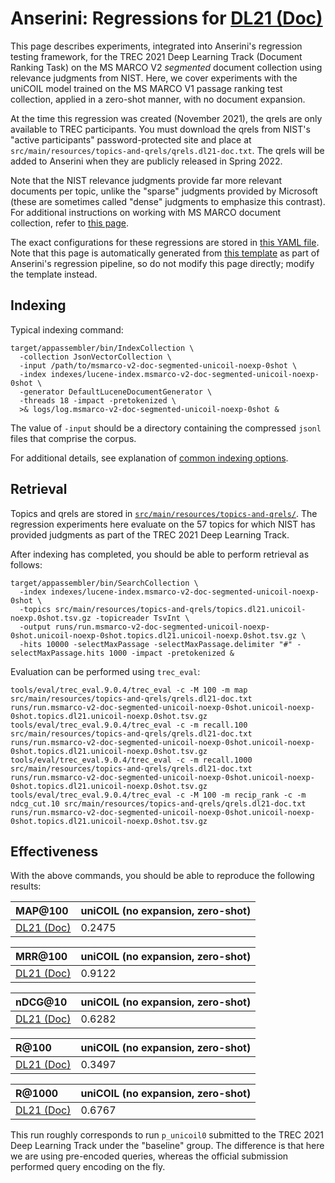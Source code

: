# Anserini: Regressions for [DL21 (Doc)](https://microsoft.github.io/msmarco/TREC-Deep-Learning.html)

This page describes experiments, integrated into Anserini's regression testing framework, for the TREC 2021 Deep Learning Track (Document Ranking Task) on the MS MARCO V2 _segmented_ document collection using relevance judgments from NIST.
Here, we cover experiments with the uniCOIL model trained on the MS MARCO V1 passage ranking test collection, applied in a zero-shot manner, with no document expansion.

At the time this regression was created (November 2021), the qrels are only available to TREC participants.
You must download the qrels from NIST's "active participants" password-protected site and place at `src/main/resources/topics-and-qrels/qrels.dl21-doc.txt`.
The qrels will be added to Anserini when they are publicly released in Spring 2022.

Note that the NIST relevance judgments provide far more relevant documents per topic, unlike the "sparse" judgments provided by Microsoft (these are sometimes called "dense" judgments to emphasize this contrast).
For additional instructions on working with MS MARCO document collection, refer to [this page](experiments-msmarco-v2.md).

The exact configurations for these regressions are stored in [this YAML file](../src/main/resources/regression/dl21-doc-segmented-unicoil-noexp-0shot.yaml).
Note that this page is automatically generated from [this template](../src/main/resources/docgen/templates/dl21-doc-segmented-unicoil-noexp-0shot.template) as part of Anserini's regression pipeline, so do not modify this page directly; modify the template instead.

## Indexing

Typical indexing command:

```
target/appassembler/bin/IndexCollection \
  -collection JsonVectorCollection \
  -input /path/to/msmarco-v2-doc-segmented-unicoil-noexp-0shot \
  -index indexes/lucene-index.msmarco-v2-doc-segmented-unicoil-noexp-0shot \
  -generator DefaultLuceneDocumentGenerator \
  -threads 18 -impact -pretokenized \
  >& logs/log.msmarco-v2-doc-segmented-unicoil-noexp-0shot &
```

The value of `-input` should be a directory containing the compressed `jsonl` files that comprise the corpus.

For additional details, see explanation of [common indexing options](common-indexing-options.md).

## Retrieval

Topics and qrels are stored in [`src/main/resources/topics-and-qrels/`](../src/main/resources/topics-and-qrels/).
The regression experiments here evaluate on the 57 topics for which NIST has provided judgments as part of the TREC 2021 Deep Learning Track.
<!-- The original data can be found [here](https://trec.nist.gov/data/deep2021.html). -->

After indexing has completed, you should be able to perform retrieval as follows:

```
target/appassembler/bin/SearchCollection \
  -index indexes/lucene-index.msmarco-v2-doc-segmented-unicoil-noexp-0shot \
  -topics src/main/resources/topics-and-qrels/topics.dl21.unicoil-noexp.0shot.tsv.gz -topicreader TsvInt \
  -output runs/run.msmarco-v2-doc-segmented-unicoil-noexp-0shot.unicoil-noexp-0shot.topics.dl21.unicoil-noexp.0shot.tsv.gz \
  -hits 10000 -selectMaxPassage -selectMaxPassage.delimiter "#" -selectMaxPassage.hits 1000 -impact -pretokenized &
```

Evaluation can be performed using `trec_eval`:

```
tools/eval/trec_eval.9.0.4/trec_eval -c -M 100 -m map src/main/resources/topics-and-qrels/qrels.dl21-doc.txt runs/run.msmarco-v2-doc-segmented-unicoil-noexp-0shot.unicoil-noexp-0shot.topics.dl21.unicoil-noexp.0shot.tsv.gz
tools/eval/trec_eval.9.0.4/trec_eval -c -m recall.100 src/main/resources/topics-and-qrels/qrels.dl21-doc.txt runs/run.msmarco-v2-doc-segmented-unicoil-noexp-0shot.unicoil-noexp-0shot.topics.dl21.unicoil-noexp.0shot.tsv.gz
tools/eval/trec_eval.9.0.4/trec_eval -c -m recall.1000 src/main/resources/topics-and-qrels/qrels.dl21-doc.txt runs/run.msmarco-v2-doc-segmented-unicoil-noexp-0shot.unicoil-noexp-0shot.topics.dl21.unicoil-noexp.0shot.tsv.gz
tools/eval/trec_eval.9.0.4/trec_eval -c -M 100 -m recip_rank -c -m ndcg_cut.10 src/main/resources/topics-and-qrels/qrels.dl21-doc.txt runs/run.msmarco-v2-doc-segmented-unicoil-noexp-0shot.unicoil-noexp-0shot.topics.dl21.unicoil-noexp.0shot.tsv.gz
```

## Effectiveness

With the above commands, you should be able to reproduce the following results:

MAP@100                                 | uniCOIL (no expansion, zero-shot)|
:---------------------------------------|-----------|
[DL21 (Doc)](https://microsoft.github.io/msmarco/TREC-Deep-Learning)| 0.2475    |


MRR@100                                 | uniCOIL (no expansion, zero-shot)|
:---------------------------------------|-----------|
[DL21 (Doc)](https://microsoft.github.io/msmarco/TREC-Deep-Learning)| 0.9122    |


nDCG@10                                 | uniCOIL (no expansion, zero-shot)|
:---------------------------------------|-----------|
[DL21 (Doc)](https://microsoft.github.io/msmarco/TREC-Deep-Learning)| 0.6282    |


R@100                                   | uniCOIL (no expansion, zero-shot)|
:---------------------------------------|-----------|
[DL21 (Doc)](https://microsoft.github.io/msmarco/TREC-Deep-Learning)| 0.3497    |


R@1000                                  | uniCOIL (no expansion, zero-shot)|
:---------------------------------------|-----------|
[DL21 (Doc)](https://microsoft.github.io/msmarco/TREC-Deep-Learning)| 0.6767    |

This run roughly corresponds to run `p_unicoil0` submitted to the TREC 2021 Deep Learning Track under the "baseline" group.
The difference is that here we are using pre-encoded queries, whereas the official submission performed query encoding on the fly.